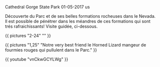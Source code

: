 Cathedral Gorge State Park
01-05-2017
us

Découverte du Parc et de ses belles formations rocheuses dans le Nevada. Il est possible de pénétrer dans les méandres de ces formations qui sont trés rafraichissants! Visite guidée, ci-dessous.

{{ pictures "2-24" "" }}

{{ pictures "1,25" "Notre very best friend le Horned Lizard mangeur de fourmies rouges qui pullulent dans le Parc." }}

<div class="center">
  {{ youtube "vnCkwGCYLWg" }}
</div>
